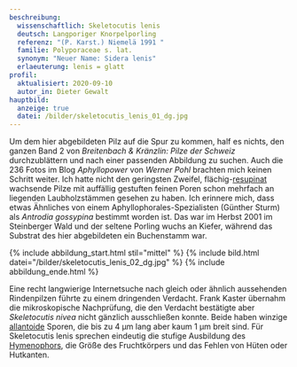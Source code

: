 ```yaml
---
beschreibung:
  wissenschaftlich: Skeletocutis lenis
  deutsch: Langporiger Knorpelporling
  referenz: "(P. Karst.) Niemelä 1991 "
  familie: Polyporaceae s. lat.
  synonym: "Neuer Name: Sidera lenis"
  erlaeuterung: lenis = glatt
profil:
  aktualisiert: 2020-09-10
  autor_in: Dieter Gewalt
hauptbild:
  anzeige: true
  datei: /bilder/skeletocutis_lenis_01_dg.jpg
---
```

Um dem hier abgebildeten Pilz auf die Spur zu kommen, half es nichts, den ganzen Band 2 von *Breitenbach & Kränzlin: Pilze der Schweiz* durchzublättern und nach einer passenden Abbildung zu suchen. Auch die 236 Fotos im Blog *Aphyllopower* von *Werner Pohl* brachten mich keinen Schritt weiter. Ich hatte nicht den geringsten Zweifel, flächig-[resupinat](resupinat "Glossar") wachsende Pilze mit auffällig gestuften feinen Poren schon mehrfach an liegenden Laubholzstämmen gesehen zu haben. Ich erinnere mich, dass etwas Ähnliches von einem Aphyllophorales-Spezialisten (Günther Sturm) als *Antrodia gossypina* bestimmt worden ist. Das war im Herbst 2001 im Steinberger Wald und der seltene Porling wuchs an Kiefer, während das Substrat des hier abgebildeten ein Buchenstamm war.

{% include abbildung_start.html stil="mittel" %}
{% include bild.html datei="/bilder/skeletocutis_lenis_02_dg.jpg" %}
{% include abbildung_ende.html %}

Eine recht langwierige Internetsuche nach gleich oder ähnlich aussehenden Rindenpilzen führte zu einem dringenden Verdacht. Frank Kaster übernahm die mikroskopische Nachprüfung, die den Verdacht bestätigte aber *Skeletocutis nivea* nicht gänzlich ausschließen konnte. Beide haben winzige [allantoide](allantoid "Glossar") Sporen, die bis zu 4 µm lang aber kaum 1 µm breit sind. Für Skeletocutis lenis sprechen eindeutig die stufige Ausbildung des [Hymenophors](Hymenophor "Glossar"), die Größe des Fruchtkörpers und das Fehlen von Hüten oder Hutkanten.